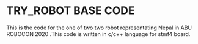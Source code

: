 # TRY_ROBOT BASE CODE
This is the code for the one of two two robot representating Nepal in ABU ROBOCON 2020 .This code is written in c/c++ language for stmf4 board.
